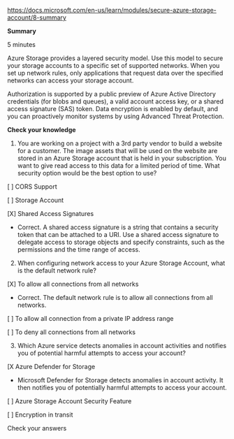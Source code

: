 https://docs.microsoft.com/en-us/learn/modules/secure-azure-storage-account/8-summary

**Summary**

5 minutes

Azure Storage provides a layered security model. Use this model to secure your storage accounts to a specific set of supported networks. When you set up network rules, only applications that request data over the specified networks can access your storage account.

Authorization is supported by a public preview of Azure Active Directory credentials (for blobs and queues), a valid account access key, or a shared access signature (SAS) token. Data encryption is enabled by default, and you can proactively monitor systems by using Advanced Threat Protection.

**Check your knowledge**

1. You are working on a project with a 3rd party vendor to build a website for a customer. The image assets that will be used on the website are stored in an Azure Storage account that is held in your subscription. You want to give read access to this data for a limited period of time. What security option would be the best option to use?

[ ] CORS Support

[ ] Storage Account

[X] Shared Access Signatures
* Correct. A shared access signature is a string that contains a security token that can be attached to a URI. Use a shared access signature to delegate access to storage objects and specify constraints, such as the permissions and the time range of access.


2. When configuring network access to your Azure Storage Account, what is the default network rule?

[X] To allow all connections from all networks
* Correct. The default network rule is to allow all connections from all networks.

[ ] To allow all connection from a private IP address range

[ ] To deny all connections from all networks

3. Which Azure service detects anomalies in account activities and notifies you of potential harmful attempts to access your account?

[X Azure Defender for Storage
* Microsoft Defender for Storage detects anomalies in account activity. It then notifies you of potentially harmful attempts to access your account.

[ ] Azure Storage Account Security Feature

[ ] Encryption in transit

Check your answers
